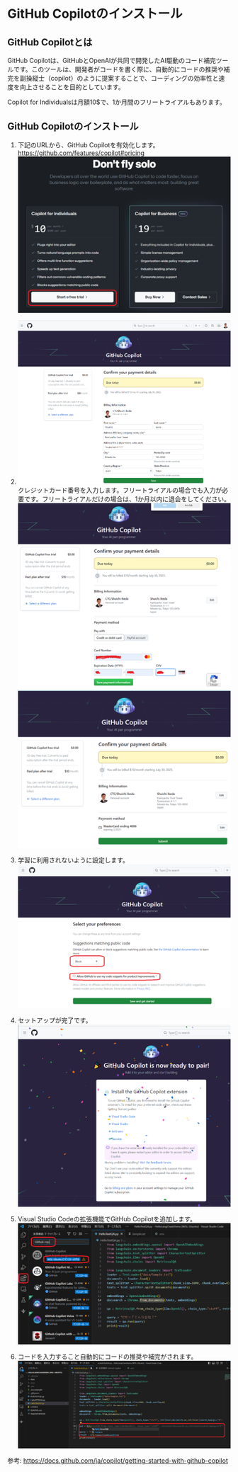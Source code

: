 # GitHub Copilotのインストール

## GitHub Copilotとは
GitHub Copilotは、GitHubとOpenAIが共同で開発したAI駆動のコード補完ツールです。このツールは、開発者がコードを書く際に、自動的にコードの推奨や補完を副操縦士（copilot）のように提案することで、コーディングの効率性と速度を向上させることを目的としています。

Copilot for Individualsは月額10$で、1か月間のフリートライアルもあります。

## GitHub Copilotのインストール
1. 下記のURLから、GitHub Copilotを有効化します。
    https://github.com/features/copilot#pricing
    ![Alt text](image-9.png)

1. ![Alt text](image.png)
    クレジットカード番号を入力します。フリートライアルの場合でも入力が必要です。フリートライアルだけの場合は、1か月以内に退会をしてください。
    ![Alt text](image-1.png)
    ![Alt text](image-2.png)

1. 学習に利用されないように設定します。
    ![Alt text](image-3.png)

1. セットアップが完了です。
    ![Alt text](image-4.png)

1. Visual Studio Codeの拡張機能でGitHub Copilotを追加します。
![Alt text](image-7.png)

1. コードを入力すること自動的にコードの推奨や補完がされます。
![Alt text](image-8.png)

参考:
https://docs.github.com/ja/copilot/getting-started-with-github-copilot